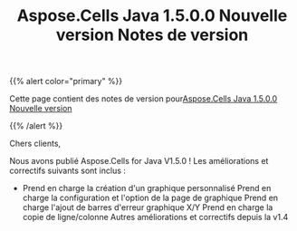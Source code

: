﻿---
title: Aspose.Cells Java 1.5.0.0 Nouvelle version Notes de version
type: docs
weight: 130
url: /fr/java/aspose-cells-java-1-5-0-0-new-release-release-notes/
---
{{% alert color="primary" %}} 

 Cette page contient des notes de version pour[Aspose.Cells Java 1.5.0.0 Nouvelle version](https://downloads.aspose.com/cells/java/new-releases/aspose.cells-java-1.5.0.0-new-release/)

{{% /alert %}} 

 Chers clients,

 Nous avons publié Aspose.Cells for Java V1.5.0 ! Les améliorations et correctifs suivants sont inclus :

- Prend en charge la création d'un graphique personnalisé
 Prend en charge la configuration et l'option de la page de graphique
 Prend en charge l'ajout de barres d'erreur graphique X/Y
 Prend en charge la copie de ligne/colonne
 Autres améliorations et correctifs depuis la v1.4
